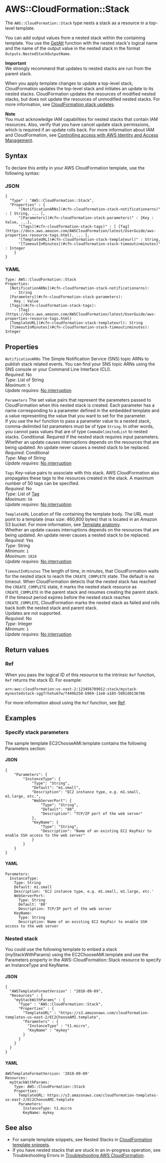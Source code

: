 # AWS::CloudFormation::Stack<a name="aws-properties-stack"></a>

The `AWS::CloudFormation::Stack` type nests a stack as a resource in a top\-level template\.

You can add output values from a nested stack within the containing template\. You use the [GetAtt](https://docs.aws.amazon.com/AWSCloudFormation/latest/UserGuide/intrinsic-function-reference-getatt.html) function with the nested stack's logical name and the name of the output value in the nested stack in the format `Outputs.NestedStackOutputName`\.

**Important**  
We strongly recommend that updates to nested stacks are run from the parent stack\.

When you apply template changes to update a top\-level stack, CloudFormation updates the top\-level stack and initiates an update to its nested stacks\. CloudFormation updates the resources of modified nested stacks, but does not update the resources of unmodified nested stacks\. For more information, see [CloudFormation stack updates](https://docs.aws.amazon.com/AWSCloudFormation/latest/UserGuide/using-cfn-updating-stacks.html)\.

**Note**  
You must acknowledge IAM capabilities for nested stacks that contain IAM resources\. Also, verify that you have cancel update stack permissions, which is required if an update rolls back\. For more information about IAM and CloudFormation, see [Controlling access with AWS Identity and Access Management](https://docs.aws.amazon.com/AWSCloudFormation/latest/UserGuide/using-iam-template.html)\.

## Syntax<a name="aws-properties-stack-syntax"></a>

To declare this entity in your AWS CloudFormation template, use the following syntax:

### JSON<a name="aws-properties-stack-syntax.json"></a>

```
{
  "Type" : "AWS::CloudFormation::Stack",
  "Properties" : {
      "[NotificationARNs](#cfn-cloudformation-stack-notificationarns)" : [ String, ... ],
      "[Parameters](#cfn-cloudformation-stack-parameters)" : {Key : Value, ...},
      "[Tags](#cfn-cloudformation-stack-tags)" : [ [Tag](https://docs.aws.amazon.com/AWSCloudFormation/latest/UserGuide/aws-properties-resource-tags.html), ... ],
      "[TemplateURL](#cfn-cloudformation-stack-templateurl)" : String,
      "[TimeoutInMinutes](#cfn-cloudformation-stack-timeoutinminutes)" : Integer
    }
}
```

### YAML<a name="aws-properties-stack-syntax.yaml"></a>

```
Type: AWS::CloudFormation::Stack
Properties: 
  [NotificationARNs](#cfn-cloudformation-stack-notificationarns): 
    - String
  [Parameters](#cfn-cloudformation-stack-parameters): 
    Key : Value
  [Tags](#cfn-cloudformation-stack-tags): 
    - [Tag](https://docs.aws.amazon.com/AWSCloudFormation/latest/UserGuide/aws-properties-resource-tags.html)
  [TemplateURL](#cfn-cloudformation-stack-templateurl): String
  [TimeoutInMinutes](#cfn-cloudformation-stack-timeoutinminutes): Integer
```

## Properties<a name="aws-properties-stack-properties"></a>

`NotificationARNs`  <a name="cfn-cloudformation-stack-notificationarns"></a>
The Simple Notification Service \(SNS\) topic ARNs to publish stack related events\. You can find your SNS topic ARNs using the SNS console or your Command Line Interface \(CLI\)\.  
*Required*: No  
*Type*: List of String  
*Maximum*: `5`  
*Update requires*: [No interruption](https://docs.aws.amazon.com/AWSCloudFormation/latest/UserGuide/using-cfn-updating-stacks-update-behaviors.html#update-no-interrupt)

`Parameters`  <a name="cfn-cloudformation-stack-parameters"></a>
The set value pairs that represent the parameters passed to CloudFormation when this nested stack is created\. Each parameter has a name corresponding to a parameter defined in the embedded template and a value representing the value that you want to set for the parameter\.   
If you use the `Ref` function to pass a parameter value to a nested stack, comma\-delimited list parameters must be of type `String`\. In other words, you cannot pass values that are of type `CommaDelimitedList` to nested stacks\.
Conditional\. Required if the nested stack requires input parameters\.  
Whether an update causes interruptions depends on the resources that are being updated\. An update never causes a nested stack to be replaced\.  
*Required*: Conditional  
*Type*: Map of String  
*Update requires*: [No interruption](https://docs.aws.amazon.com/AWSCloudFormation/latest/UserGuide/using-cfn-updating-stacks-update-behaviors.html#update-no-interrupt)

`Tags`  <a name="cfn-cloudformation-stack-tags"></a>
Key\-value pairs to associate with this stack\. AWS CloudFormation also propagates these tags to the resources created in the stack\. A maximum number of 50 tags can be specified\.  
*Required*: No  
*Type*: List of [Tag](https://docs.aws.amazon.com/AWSCloudFormation/latest/UserGuide/aws-properties-resource-tags.html)  
*Maximum*: `50`  
*Update requires*: [No interruption](https://docs.aws.amazon.com/AWSCloudFormation/latest/UserGuide/using-cfn-updating-stacks-update-behaviors.html#update-no-interrupt)

`TemplateURL`  <a name="cfn-cloudformation-stack-templateurl"></a>
Location of file containing the template body\. The URL must point to a template \(max size: 460,800 bytes\) that is located in an Amazon S3 bucket\. For more information, see [Template anatomy](https://docs.aws.amazon.com/AWSCloudFormation/latest/UserGuide/template-anatomy.html)\.  
Whether an update causes interruptions depends on the resources that are being updated\. An update never causes a nested stack to be replaced\.  
*Required*: Yes  
*Type*: String  
*Minimum*: `1`  
*Maximum*: `1024`  
*Update requires*: [No interruption](https://docs.aws.amazon.com/AWSCloudFormation/latest/UserGuide/using-cfn-updating-stacks-update-behaviors.html#update-no-interrupt)

`TimeoutInMinutes`  <a name="cfn-cloudformation-stack-timeoutinminutes"></a>
The length of time, in minutes, that CloudFormation waits for the nested stack to reach the `CREATE_COMPLETE` state\. The default is no timeout\. When CloudFormation detects that the nested stack has reached the `CREATE_COMPLETE` state, it marks the nested stack resource as `CREATE_COMPLETE` in the parent stack and resumes creating the parent stack\. If the timeout period expires before the nested stack reaches `CREATE_COMPLETE`, CloudFormation marks the nested stack as failed and rolls back both the nested stack and parent stack\.  
Updates are not supported\.  
*Required*: No  
*Type*: Integer  
*Minimum*: `1`  
*Update requires*: [No interruption](https://docs.aws.amazon.com/AWSCloudFormation/latest/UserGuide/using-cfn-updating-stacks-update-behaviors.html#update-no-interrupt)

## Return values<a name="aws-properties-stack-return-values"></a>

### Ref<a name="aws-properties-stack-return-values-ref"></a>

 When you pass the logical ID of this resource to the intrinsic `Ref` function, `Ref` returns the stack ID\. For example:

 `arn:aws:cloudformation:us-east-2:123456789012:stack/mystack-mynestedstack-sggfrhxhum7w/f449b250-b969-11e0-a185-5081d0136786` 

For more information about using the `Ref` function, see [Ref](https://docs.aws.amazon.com/AWSCloudFormation/latest/UserGuide/intrinsic-function-reference-ref.html)\.

## Examples<a name="aws-properties-stack--examples"></a>



### Specify stack parameters<a name="aws-properties-stack--examples--Specify_stack_parameters"></a>

The sample template EC2ChooseAMI\.template contains the following Parameters section:

#### JSON<a name="aws-properties-stack--examples--Specify_stack_parameters--json"></a>

```
{
    "Parameters": {
        "InstanceType": {
            "Type": "String",
            "Default": "m1.small",
            "Description": "EC2 instance type, e.g. m1.small, m1.large, etc.",
            "WebServerPort": {
                "Type": "String",
                "Default": "80",
                "Description": "TCP/IP port of the web server"
            },
            "KeyName": {
                "Type": "String",
                "Description": "Name of an existing EC2 KeyPair to enable SSH access to the web server"
            }
        }
    }
}
```

#### YAML<a name="aws-properties-stack--examples--Specify_stack_parameters--yaml"></a>

```
Parameters:
  InstanceType:
    Type: String
    Default: m1.small
    Description: 'EC2 instance type, e.g. m1.small, m1.large, etc.'
    WebServerPort:
      Type: String
      Default: '80'
      Description: TCP/IP port of the web server
    KeyName:
      Type: String
      Description: Name of an existing EC2 KeyPair to enable SSH access to the web server
```

### Nested stack<a name="aws-properties-stack--examples--Nested_stack"></a>

You could use the following template to embed a stack \(myStackWithParams\) using the EC2ChooseAMI\.template and use the Parameters property in the AWS::CloudFormation::Stack resource to specify an InstanceType and KeyName\.

#### JSON<a name="aws-properties-stack--examples--Nested_stack--json"></a>

```
{
  "AWSTemplateFormatVersion" : "2010-09-09",
  "Resources" : {
    "myStackWithParams" : {
      "Type" : "AWS::CloudFormation::Stack",
      "Properties" : {
        "TemplateURL" : "https://s3.amazonaws.com/cloudformation-templates-us-east-2/EC2ChooseAMI.template",
        "Parameters" : {
          "InstanceType" : "t1.micro",
          "KeyName" : "mykey"
        }
      }
    }
  }
}
```

#### YAML<a name="aws-properties-stack--examples--Nested_stack--yaml"></a>

```
AWSTemplateFormatVersion: '2010-09-09'
Resources:
  myStackWithParams:
    Type: AWS::CloudFormation::Stack
    Properties:
      TemplateURL: https://s3.amazonaws.com/cloudformation-templates-us-east-2/EC2ChooseAMI.template
      Parameters:
        InstanceType: t1.micro
        KeyName: mykey
```

## See also<a name="aws-properties-stack--seealso"></a>
+ For sample template snippets, see Nested Stacks in [CloudFormation template snippets](https://docs.aws.amazon.com/AWSCloudFormation/latest/UserGuide/quickref-cloudformation.html)\.
+ If you have nested stacks that are stuck in an in\-progress operation, see Troubleshooting Errors in [Troubleshooting AWS CloudFormation](https://docs.aws.amazon.com/AWSCloudFormation/latest/UserGuide/troubleshooting.html)\.

